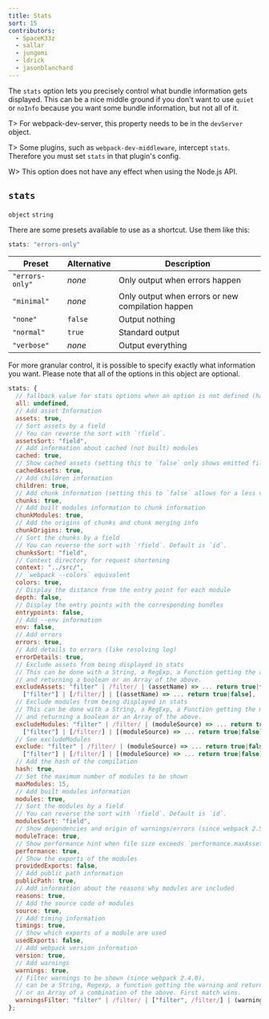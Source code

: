 ```yaml
---
title: Stats
sort: 15
contributors:
  - SpaceK33z
  - sallar
  - jungomi
  - ldrick
  - jasonblanchard
---
```


The `stats` option lets you precisely control what bundle information gets displayed. This can be a nice middle ground if you don't want to use `quiet` or `noInfo` because you want some bundle information, but not all of it.

T> For webpack-dev-server, this property needs to be in the `devServer` object.

T> Some plugins, such as `webpack-dev-middleware`, intercept `stats`. Therefore you must set `stats` in that plugin's config.

W> This option does not have any effect when using the Node.js API.

## `stats`

`object` `string`

There are some presets available to use as a shortcut. Use them like this:

```js
stats: "errors-only"
```

| Preset | Alternative | Description |
|--------|-------------|-------------|
| `"errors-only"` | *none*  | Only output when errors happen |
| `"minimal"`     | *none*  | Only output when errors or new compilation happen |
| `"none"`        | `false` | Output nothing |
| `"normal"`      | `true`  | Standard output |
| `"verbose"`     | *none*  | Output everything |

For more granular control, it is possible to specify exactly what information you want. Please note that all of the options in this object are optional.

``` js
stats: {
  // fallback value for stats options when an option is not defined (has precedence over local webpack defaults)
  all: undefined,
  // Add asset Information
  assets: true,
  // Sort assets by a field
  // You can reverse the sort with `!field`.
  assetsSort: "field",
  // Add information about cached (not built) modules
  cached: true,
  // Show cached assets (setting this to `false` only shows emitted files)
  cachedAssets: true,
  // Add children information
  children: true,
  // Add chunk information (setting this to `false` allows for a less verbose output)
  chunks: true,
  // Add built modules information to chunk information
  chunkModules: true,
  // Add the origins of chunks and chunk merging info
  chunkOrigins: true,
  // Sort the chunks by a field
  // You can reverse the sort with `!field`. Default is `id`.
  chunksSort: "field",
  // Context directory for request shortening
  context: "../src/",
  // `webpack --colors` equivalent
  colors: true,
  // Display the distance from the entry point for each module
  depth: false,
  // Display the entry points with the corresponding bundles
  entrypoints: false,
  // Add --env information
  env: false,
  // Add errors
  errors: true,
  // Add details to errors (like resolving log)
  errorDetails: true,
  // Exclude assets from being displayed in stats
  // This can be done with a String, a RegExp, a Function getting the assets name
  // and returning a boolean or an Array of the above.
  excludeAssets: "filter" | /filter/ | (assetName) => ... return true|false |
    ["filter"] | [/filter/] | [(assetName) => ... return true|false],
  // Exclude modules from being displayed in stats
  // This can be done with a String, a RegExp, a Function getting the modules source
  // and returning a boolean or an Array of the above.
  excludeModules: "filter" | /filter/ | (moduleSource) => ... return true|false |
    ["filter"] | [/filter/] | [(moduleSource) => ... return true|false],
  // See excludeModules
  exclude: "filter" | /filter/ | (moduleSource) => ... return true|false |
    ["filter"] | [/filter/] | [(moduleSource) => ... return true|false],
  // Add the hash of the compilation
  hash: true,
  // Set the maximum number of modules to be shown
  maxModules: 15,
  // Add built modules information
  modules: true,
  // Sort the modules by a field
  // You can reverse the sort with `!field`. Default is `id`.
  modulesSort: "field",
  // Show dependencies and origin of warnings/errors (since webpack 2.5.0)
  moduleTrace: true,
  // Show performance hint when file size exceeds `performance.maxAssetSize`
  performance: true,
  // Show the exports of the modules
  providedExports: false,
  // Add public path information
  publicPath: true,
  // Add information about the reasons why modules are included
  reasons: true,
  // Add the source code of modules
  source: true,
  // Add timing information
  timings: true,
  // Show which exports of a module are used
  usedExports: false,
  // Add webpack version information
  version: true,
  // Add warnings
  warnings: true,
  // Filter warnings to be shown (since webpack 2.4.0),
  // can be a String, Regexp, a function getting the warning and returning a boolean
  // or an Array of a combination of the above. First match wins.
  warningsFilter: "filter" | /filter/ | ["filter", /filter/] | (warning) => ... return true|false
};
```
